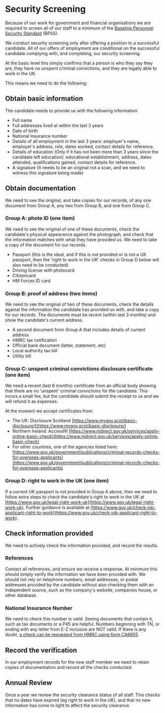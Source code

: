 # Security Screening

Because of our work for government and financial organisations we are required to screen all of our staff to a minimum of the [Baseline Personnel Security Standard](https://www.gov.uk/government/uploads/system/uploads/attachment_data/file/365602/HMG_Baseline_Personnel_Security_Standard.pdf) \(BPSS\).

We conduct security screening only after offering a position to a successful candidate. All of our offers of employment are conditional on the successful candidate complying with, and completing, our security screening.

At the basic level this simply confirms that a person is who they say they are, they have no unspent criminal convictions, and they are legally able to work in the UK.

This means we need to do the following:

## Obtain basic information

The candidate needs to provide us with the following information:

* Full name
* Full addresses lived at within the last 3 years
* Date of birth
* National Insurance number
* Details of all employment in the last 3 years: employer's name, employer's address, role, dates worked, contact details for reference.
* Details of education \(Only if it has not been more than 3 years since the candidate left education\): educational establishment, address, dates attended, qualifications gained, contact details for reference.
* A signature \(It needs to be an original not a scan, and we need to witness this signature being made\)

## Obtain documentation

We need to see the original, and take copies for our records, of any one document from Group A, any two from Group B, and one from Group C.

### Group A: photo ID \(one item\)

We need to see the original of one of these documents, check the candidate's physical appearance against the photograph, and check that the information matches with what they have provided us. We need to take a copy of the document for our records.

* Passport \(this is the ideal, and if this is not provided or is not a UK passport, then the 'right to work in the UK' checks in Group D below will also need to be conducted\)
* Driving license with photocard
* Citizencard
* HM Forces ID card

### Group B: proof of address \(two items\)

We need to see the original of two of these documents, check the details against the information the candidate has provided us with, and take a copy for our records. The documents must be recent \(within last 3 months\) and show the candidate's current address.

* A second document from Group A that includes details of current address
* HMRC tax notification
* Official bank document \(letter, statement, etc\)
* Local authority tax bill
* Utility bill

### Group C: unspent criminal convictions disclosure certificate \(one item\)

We need a recent \(last 6 months\) certificate from an official body showing that there are no 'unspent' criminal convictions for the candidate. This incurs a small fee, but the candidate should submit the receipt to us and we will refund it as expenses.

At the moment we accept certificates from:

* The UK: Disclosure Scotland [https://www.mygov.scot/basic-disclosure/](https://www.mygov.scot/basic-disclosure/)
* Northern Ireland: AccessNI [https://www.nidirect.gov.uk/services/apply-online-basic-check](https://www.nidirect.gov.uk/services/apply-online-basic-check)
* For other countries, one of the agencies listed here: [https://www.gov.uk/government/publications/criminal-records-checks-for-overseas-applicants](https://www.gov.uk/government/publications/criminal-records-checks-for-overseas-applicants)

### Group D: right to work in the UK \(one item\)

If a current UK passport is not provided in Group A above, then we need to follow extra steps to check the candidate's right to work in the UK at [https://www.gov.uk/legal-right-work-uk](https://www.gov.uk/legal-right-work-uk). Further guidance is available at [https://www.gov.uk/check-job-applicant-right-to-work](https://www.gov.uk/check-job-applicant-right-to-work).

## Check information provided

We need to actively check the information provided, and record the results.

### References

Contact all references, and ensure we receive a response. At minimum this should simply verify the information we have been provided with. We should not rely on telephone numbers, email addresses, or postal addresses provided by the candidate without also checking them with an independent source, such as the company's website, companies house, or other database.

### National Insurance Number

We need to check this number is valid. Seeing documents that contain it, such as tax documents or a P45 are helpful. Numbers beginning with TN, or ending with any letter from E-Z inclusive are NOT valid. If there is any doubt, [a check can be requested from HMRC using form CA6855](https://www.gov.uk/hmrc-internal-manuals/national-insurance-manual/nim39210).

## Record the verification

In our employment records for the new staff member we need to retain copies of documentation and record all the checks conducted.

## Annual Review

Once a year we review the security clearance status of all staff. This checks that no dates have expired \(eg right to work in the UK\), and that no new information has come to light to affect the security clearance.

